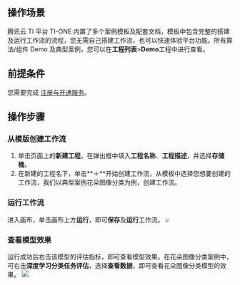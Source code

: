 ## 操作场景
腾讯云 TI 平台 TI-ONE 内置了多个案例模板及配套文档，模板中包含完整的搭建及运行工作流的流程，您无需自己搭建工作流，也可以快速体验平台功能。所有算法/组件 Demo 及典型案例，您可以在**工程列表**>**Demo**工程中进行查看。

## 前提条件
您需要完成 [注册与开通服务](https://cloud.tencent.com/document/product/851/39086)。

## 操作步骤
### 从模版创建工作流
1. 单击页面上的**新建工程**，在弹出框中填入**工程名称**、**工程描述**，并选择**存储桶**。
2. 在新建的工程名下，单击**＋**开始创建工作流，从模板中选择您想要创建的工作流，我们以典型案例花朵图像分类为例，创建工作流。

### 运行工作流
进入画布，单击画布上方**运行**，即可**保存**及**运行**工作流。
<img src="https://main.qcloudimg.com/raw/886f53ec8636ab36764360cb1d0a2374.png" style="zoom:50%;" />

### 查看模型效果
运行成功后右击该模型的评估指标，即可查看模型效果。在花朵图像分类案例中，可右击**深度学习分类任务评估**，选择**查看数据**，即可查看花朵图像分类模型的效果。
![](https://main.qcloudimg.com/raw/792b7e22b72fc6d4e1c95b4636d0e726.png)


